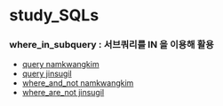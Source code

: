 # study_SQLs
### where_in_subquery : 서브쿼리를 IN 을 이용해 활용
- [query namkwangkim](./KimNamKwang/w3schools/where_in_subquery.sql)
- [query jinsugil](./jinsugil/w3schools/where_in_subquery.sql)
- [where_and_not namkwangkim](./KimNamKwang/w3schools/where_and_not.sql)
- [where_are_not jinsugil](./jinsugil/w3schools/where_and_not.sql)